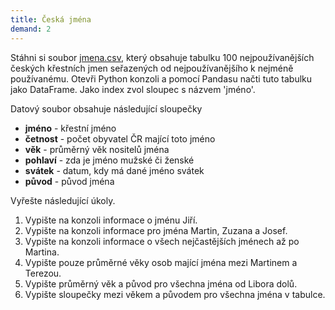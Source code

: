 ```yaml
---
title: Česká jména
demand: 2
---
```


Stáhni si soubor [jmena.csv](assets/jmena.csv), který obsahuje tabulku 100 nejpoužívanějších českých křestních jmen seřazených od nejpoužívanějšího k nejméně používanému. Otevři Python konzoli a pomocí Pandasu načti tuto tabulku jako DataFrame. Jako index zvol sloupec s názvem 'jméno'.

Datový soubor obsahuje následující sloupečky

- **jméno** \- křestní jméno
- **četnost** \- počet obyvatel ČR mající toto jméno
- **věk** \- průměrný věk nositelů jména
- **pohlaví** \- zda je jméno mužské či ženské
- **svátek** \- datum, kdy má dané jméno svátek
- **původ** \- původ jména

Vyřešte následující úkoly.

1. Vypište na konzoli informace o jménu Jiří.
1. Vypište na konzoli informace pro jména Martin, Zuzana a Josef.
1. Vypište na konzoli informace o všech nejčastějších jménech až po Martina.
1. Vypište pouze průměrné věky osob mající jména mezi Martinem a Terezou.
1. Vypište průměrný věk a původ pro všechna jména od Libora dolů.
1. Vypište sloupečky mezi věkem a původem pro všechna jména v tabulce.
